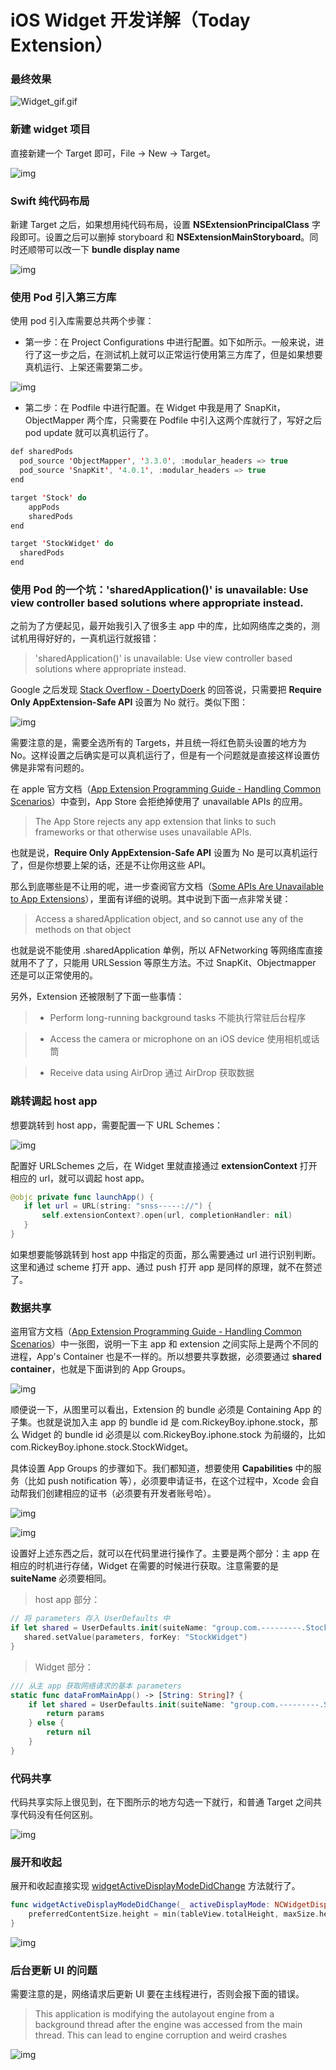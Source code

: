 # iOS Widget 开发详解（Today Extension）



### 最终效果

![Widget_gif.gif](https://github.com/RickeyBoy/Rickey-iOS-Notes/blob/master/图片备份/Blog_Swift_Widget/Widget_gif.gif?raw=true)



### 新建 widget 项目

直接新建一个 Target 即可，File -> New -> Target。

![img](https://github.com/RickeyBoy/Rickey-iOS-Notes/blob/master/图片备份/Blog_Swift_Widget/1-1.png?raw=true)



### Swift 纯代码布局

新建 Target 之后，如果想用纯代码布局，设置 **NSExtensionPrincipalClass** 字段即可。设置之后可以删掉 storyboard 和 **NSExtensionMainStoryboard**。同时还顺带可以改一下 **bundle display name**

![img](https://github.com/RickeyBoy/Rickey-iOS-Notes/blob/master/图片备份/Blog_Swift_Widget/1-2.png?raw=true)



### 使用 Pod 引入第三方库

使用 pod 引入库需要总共两个步骤：

- 第一步：在 Project Configurations 中进行配置。如下如所示。一般来说，进行了这一步之后，在测试机上就可以正常运行使用第三方库了，但是如果想要真机运行、上架还需要第二步。

![img](https://github.com/RickeyBoy/Rickey-iOS-Notes/blob/master/图片备份/Blog_Swift_Widget/1-3.png?raw=true)

- 第二步：在 Podfile 中进行配置。在 Widget 中我是用了 SnapKit，ObjectMapper 两个库，只需要在 Podfile 中引入这两个库就行了，写好之后 pod update 就可以真机运行了。

``` swift
def sharedPods
  pod_source 'ObjectMapper', '3.3.0', :modular_headers => true
  pod_source 'SnapKit', '4.0.1', :modular_headers => true
end

target 'Stock' do
    appPods
    sharedPods
end

target 'StockWidget' do
  sharedPods
end
```



### 使用 Pod 的一个坑：'sharedApplication()' is unavailable: Use view controller based solutions where appropriate instead.

之前为了方便起见，最开始我引入了很多主 app 中的库，比如网络库之类的，测试机用得好好的，一真机运行就报错：

> 'sharedApplication()' is unavailable: Use view controller based solutions where appropriate instead.



Google 之后发现 [Stack Overflow - DoertyDoerk](https://stackoverflow.com/a/34227172) 的回答说，只需要把 **Require Only AppExtension-Safe API** 设置为 No 就行。类似下图：

![img](https://github.com/RickeyBoy/Rickey-iOS-Notes/blob/master/图片备份/Blog_Swift_Widget/1-4.png?raw=true)

需要注意的是，需要全选所有的 Targets，并且统一将红色箭头设置的地方为 No。这样设置之后确实是可以真机运行了，但是有一个问题就是直接这样设置仿佛是非常有问题的。



在 apple 官方文档（[App Extension Programming Guide - Handling Common Scenarios](https://developer.apple.com/library/archive/documentation/General/Conceptual/ExtensibilityPG/ExtensionScenarios.html)）中查到，App Store 会拒绝掉使用了 unavailable APIs 的应用。

> The App Store rejects any app extension that links to such frameworks or that otherwise uses unavailable APIs.

也就是说，**Require Only AppExtension-Safe API** 设置为 No 是可以真机运行了，但是你想要上架的话，还是不让你用这些 API。



那么到底哪些是不让用的呢，进一步查阅官方文档（[Some APIs Are Unavailable to App Extensions](https://developer.apple.com/library/archive/documentation/General/Conceptual/ExtensibilityPG/ExtensionOverview.html#//apple_ref/doc/uid/TP40014214-CH2-SW6)），里面有详细的说明。其中说到下面一点非常关键：

> Access a sharedApplication object, and so cannot use any of the methods on that object

也就是说不能使用 .sharedApplication 单例，所以 AFNetworking 等网络库直接就用不了了，只能用 URLSession 等原生方法。不过 SnapKit、Objectmapper 还是可以正常使用的。



另外，Extension 还被限制了下面一些事情：

> - Perform long-running background tasks 不能执行常驻后台程序

> - Access the camera or microphone on an iOS device 使用相机或话筒

> - Receive data using AirDrop 通过 AirDrop 获取数据





### 跳转调起 host app

想要跳转到 host app，需要配置一下 URL Schemes：

![img](https://github.com/RickeyBoy/Rickey-iOS-Notes/blob/master/图片备份/Blog_Swift_Widget/1-5.png?raw=true)



配置好 URLSchemes 之后，在 Widget 里就直接通过 **extensionContext** 打开相应的 url，就可以调起 host app。

```swift
@objc private func launchApp() {
   if let url = URL(string: "snss-----://") {        
       self.extensionContext?.open(url, completionHandler: nil)
   }
}
```

如果想要能够跳转到 host app 中指定的页面，那么需要通过 url 进行识别判断。这里和通过 scheme 打开 app、通过 push 打开 app 是同样的原理，就不在赘述了。



### 数据共享

盗用官方文档（[App Extension Programming Guide - Handling Common Scenarios](https://developer.apple.com/library/archive/documentation/General/Conceptual/ExtensibilityPG/ExtensionScenarios.html)）中一张图，说明一下主 app 和 extension 之间实际上是两个不同的进程，App's Container 也是不一样的。所以想要共享数据，必须要通过 **shared container**，也就是下面讲到的 App Groups。



![img](https://github.com/RickeyBoy/Rickey-iOS-Notes/blob/master/图片备份/Blog_Swift_Widget/1-6.png?raw=true)

顺便说一下，从图里可以看出，Extension 的 bundle 必须是 Containing App 的子集。也就是说加入主 app 的 bundle id 是 com.RickeyBoy.iphone.stock，那么 Widget 的 bundle id 必须是以 com.RickeyBoy.iphone.stock 为前缀的，比如 com.RickeyBoy.iphone.stock.StockWidget。



具体设置 App Groups 的步骤如下。我们都知道，想要使用 **Capabilities** 中的服务（比如 push notification 等），必须要申请证书，在这个过程中，Xcode 会自动帮我们创建相应的证书（必须要有开发者账号哈）。

![img](https://github.com/RickeyBoy/Rickey-iOS-Notes/blob/master/图片备份/Blog_Swift_Widget/1-7.png?raw=true)

![img](https://github.com/RickeyBoy/Rickey-iOS-Notes/blob/master/图片备份/Blog_Swift_Widget/1-8.png?raw=true)



设置好上述东西之后，就可以在代码里进行操作了。主要是两个部分：主 app 在相应的时机进行存储，Widget 在需要的时候进行获取。注意需要的是 **suiteName** 必须要相同。

> host app 部分：

```swift
// 将 parameters 存入 UserDefaults 中
if let shared = UserDefaults.init(suiteName: "group.com.---------.StockWidgetShareDefaults") {
   shared.setValue(parameters, forKey: "StockWidget")
}
```

> Widget 部分：

```swift
/// 从主 app 获取网络请求的基本 parameters
static func dataFromMainApp() -> [String: String]? {
    if let shared = UserDefaults.init(suiteName: "group.com.---------.StockWidgetShareDefaults"), let params = shared.value(forKey: "StockWidget") as? [String: String] {
        return params
    } else {
        return nil
    }
}
```



### 代码共享

代码共享实际上很见到，在下图所示的地方勾选一下就行，和普通 Target 之间共享代码没有任何区别。

![img](https://github.com/RickeyBoy/Rickey-iOS-Notes/blob/master/图片备份/Blog_Swift_Widget/1-9.png?raw=true)





### 展开和收起

展开和收起直接实现 [widgetActiveDisplayModeDidChange](https://github.com/RickeyBoy/Rickey-iOS-Notes/blob/master/图片备份/Blog_Swift_Widget/1-10.png?raw=true) 方法就行了。

```swift
func widgetActiveDisplayModeDidChange(_ activeDisplayMode: NCWidgetDisplayMode, withMaximumSize maxSize: CGSize) {
    preferredContentSize.height = min(tableView.totalHeight, maxSize.height)
}
```

![img](https://github.com/RickeyBoy/Rickey-iOS-Notes/blob/master/图片备份/Blog_Swift_Widget/1-10.png?raw=true)



### 后台更新 UI 的问题

需要注意的是，网络请求后更新 UI 要在主线程进行，否则会报下面的错误。

> This application is modifying the autolayout engine from a background thread after the engine was accessed from the main thread. This can lead to engine corruption and weird crashes

![img](https://github.com/RickeyBoy/Rickey-iOS-Notes/blob/master/图片备份/Blog_Swift_Widget/1-11.png?raw=true)